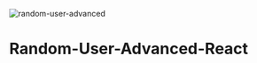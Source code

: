 ![random-user-advanced](https://user-images.githubusercontent.com/75949382/123554313-0d15f900-d788-11eb-9265-0a71283e9c59.gif)
# Random-User-Advanced-React
